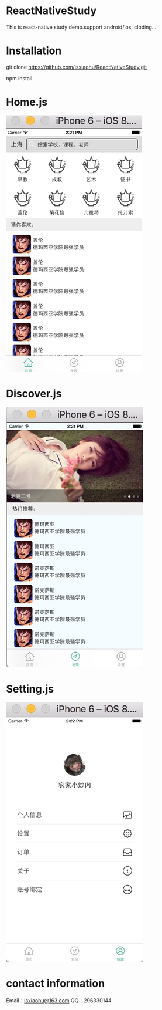 # ReactNativeStudy
This is react-native study demo.support android/ios, cloding...

# Installation
git clone https://github.com/isxiaohu/ReactNativeStudy.git

npm install 

# Home.js
![ReactNativeStudy](https://github.com/isxiaohu/ReactNativeStudy/blob/master/home.png)

# Discover.js
![ReactNativeStudy](https://github.com/isxiaohu/ReactNativeStudy/blob/master/discover.png)

# Setting.js
![ReactNativeStudy](https://github.com/isxiaohu/ReactNativeStudy/blob/master/setting.png)

# contact information
Email：isxiaohu@163.com
QQ：296330144
